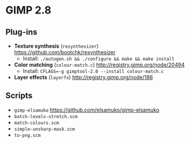 # GIMP 2.8

## Plug-ins

* **Texture synthesis** (`resynthesizer`)
<https://github.com/bootchk/resynthesizer>
    * Install: `./autogen.sh && ./configure && make && make install`
* **Color matching** (`colour-match.c`)
<http://registry.gimp.org/node/20494>
    * Install: `CFLAGS=-g gimptool-2.0 --install colour-match.c`
* **Layer effects** (`layerfx`)
<http://registry.gimp.org/node/186>


## Scripts

* `gimp-elsamuko`
<https://github.com/elsamuko/gimp-elsamuko>
* `batch-levels-stretch.scm`
* `match-colours.scm`
* `simple-unsharp-mask.scm`
* `to-png.scm`
